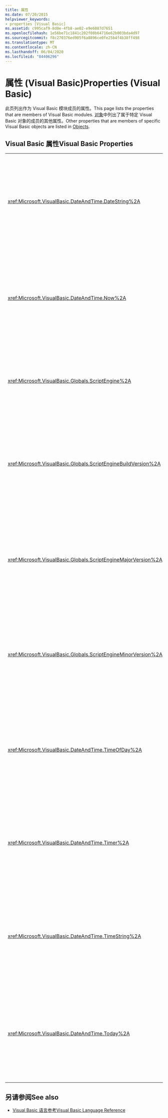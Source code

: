 ```yaml
---
title: 属性
ms.date: 07/20/2015
helpviewer_keywords:
- properties [Visual Basic]
ms.assetid: c995caf9-8d0e-4fb8-ae02-e9e6087d7651
ms.openlocfilehash: 1e56be71c1841c202f08b64716e62b003bda4d97
ms.sourcegitcommit: f8c270376ed905f6a8896ce0fe25b4f4b38ff498
ms.translationtype: MT
ms.contentlocale: zh-CN
ms.lasthandoff: 06/04/2020
ms.locfileid: "84406296"
---
```

# <a name="properties-visual-basic"></a><span data-ttu-id="479ee-102">属性 (Visual Basic)</span><span class="sxs-lookup"><span data-stu-id="479ee-102">Properties (Visual Basic)</span></span>

<span data-ttu-id="479ee-103">此页列出作为 Visual Basic 模块成员的属性。</span><span class="sxs-lookup"><span data-stu-id="479ee-103">This page lists the properties that are members of Visual Basic modules.</span></span> <span data-ttu-id="479ee-104">[对象](objects/index.md)中列出了属于特定 Visual Basic 对象的成员的其他属性。</span><span class="sxs-lookup"><span data-stu-id="479ee-104">Other properties that are members of specific Visual Basic objects are listed in [Objects](objects/index.md).</span></span>  
  
## <a name="visual-basic-properties"></a><span data-ttu-id="479ee-105">Visual Basic 属性</span><span class="sxs-lookup"><span data-stu-id="479ee-105">Visual Basic Properties</span></span>  
  
|||  
|---|---|  
|<xref:Microsoft.VisualBasic.DateAndTime.DateString%2A>|<span data-ttu-id="479ee-106">根据您的系统返回或设置 `String` 表示当前日期的值。</span><span class="sxs-lookup"><span data-stu-id="479ee-106">Returns or sets a `String` value representing the current date according to your system.</span></span>|  
|<xref:Microsoft.VisualBasic.DateAndTime.Now%2A>|<span data-ttu-id="479ee-107">返回一个 `Date` 值，该值包含与系统对应的当前日期和时间。</span><span class="sxs-lookup"><span data-stu-id="479ee-107">Returns a `Date` value containing the current date and time according to your system.</span></span>|  
|<xref:Microsoft.VisualBasic.Globals.ScriptEngine%2A>|<span data-ttu-id="479ee-108">返回一个表示当前使用的运行时的 `String`。</span><span class="sxs-lookup"><span data-stu-id="479ee-108">Returns a `String` representing the runtime currently in use.</span></span>|  
|<xref:Microsoft.VisualBasic.Globals.ScriptEngineBuildVersion%2A>|<span data-ttu-id="479ee-109">返回一个， `Integer` 它包含当前使用的运行时的内部版本号。</span><span class="sxs-lookup"><span data-stu-id="479ee-109">Returns an `Integer` containing the build version number of the runtime currently in use.</span></span>|  
|<xref:Microsoft.VisualBasic.Globals.ScriptEngineMajorVersion%2A>|<span data-ttu-id="479ee-110">返回一个， `Integer` 它包含当前使用的运行时的主版本号。</span><span class="sxs-lookup"><span data-stu-id="479ee-110">Returns an `Integer` containing the major version number of the runtime currently in use.</span></span>|  
|<xref:Microsoft.VisualBasic.Globals.ScriptEngineMinorVersion%2A>|<span data-ttu-id="479ee-111">返回一个， `Integer` 它包含当前使用的运行时的次版本号。</span><span class="sxs-lookup"><span data-stu-id="479ee-111">Returns an `Integer` containing the minor version number of the runtime currently in use.</span></span>|  
|<xref:Microsoft.VisualBasic.DateAndTime.TimeOfDay%2A>|<span data-ttu-id="479ee-112">返回或设置 `Date` 值，该值包含与系统对应的当前时间。</span><span class="sxs-lookup"><span data-stu-id="479ee-112">Returns or sets a `Date` value containing the current time of day according to your system.</span></span>|  
|<xref:Microsoft.VisualBasic.DateAndTime.Timer%2A>|<span data-ttu-id="479ee-113">返回一个 `Double` 值，该值表示午夜之后的秒数。</span><span class="sxs-lookup"><span data-stu-id="479ee-113">Returns a `Double` value representing the number of seconds elapsed since midnight.</span></span>|  
|<xref:Microsoft.VisualBasic.DateAndTime.TimeString%2A>|<span data-ttu-id="479ee-114">返回或设置一个 `String` 值，该值表示根据系统的当前时间。</span><span class="sxs-lookup"><span data-stu-id="479ee-114">Returns or sets a `String` value representing the current time of day according to your system.</span></span>|  
|<xref:Microsoft.VisualBasic.DateAndTime.Today%2A>|<span data-ttu-id="479ee-115">返回或设置一个 `Date` 值，该值包含对应于系统的当前日期。</span><span class="sxs-lookup"><span data-stu-id="479ee-115">Returns or sets a `Date` value containing the current date according to your system.</span></span>|  
  
## <a name="see-also"></a><span data-ttu-id="479ee-116">另请参阅</span><span class="sxs-lookup"><span data-stu-id="479ee-116">See also</span></span>

- [<span data-ttu-id="479ee-117">Visual Basic 语言参考</span><span class="sxs-lookup"><span data-stu-id="479ee-117">Visual Basic Language Reference</span></span>](index.md)

